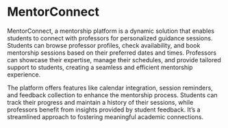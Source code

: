 # MentorConnect
MentorConnect, a mentorship platform is a dynamic solution that enables students to connect with professors for personalized guidance sessions. Students can browse professor profiles, check availability, and book mentorship sessions based on their preferred dates and times. Professors can showcase their expertise, manage their schedules, and provide tailored support to students, creating a seamless and efficient mentorship experience.

The platform offers features like calendar integration, session reminders, and feedback collection to enhance the mentorship process. Students can track their progress and maintain a history of their sessions, while professors benefit from insights provided by student feedback. It’s a streamlined approach to fostering meaningful academic connections.
